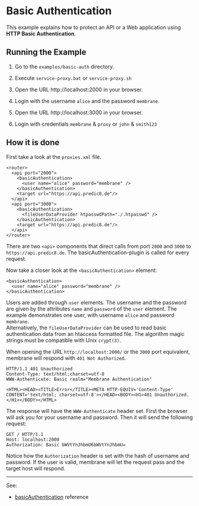 # Basic Authentication

This example explains how to protect an API or a Web application using __HTTP Basic Authentication__.


## Running the Example


1. Go to the `examples/basic-auth` directory.

2. Execute `service-proxy.bat` or `service-proxy.sh`

3. Open the URL http://localhost:2000 in your browser.

4. Login with the username `alice` and the password `membrane`.

5. Open the URL http://localhost:3000 in your browser.

6. Login with credentials `membrane` & `proxy` or `john` & `smith123`


## How it is done

First take a look at the `proxies.xml` file.

```
<router>
  <api port="2000">
    <basicAuthentication>
      <user name="alice" password="membrane" />
    </basicAuthentication>
    <target url="https://api.predic8.de"/>
  </api>
  <api port="3000">
	<basicAuthentication>
	  <fileUserDataProvider htpasswdPath="./.htpasswd" />
	</basicAuthentication>
	<target url="https://api.predic8.de"/>
  </api>
</router>
```

There are two `<api>` components that direct calls from port `2000` and `3000` to `https://api.predic8.de`. The basicAuthentication-plugin is called for every request.

Now take a closer look at the `<basicAuthentication>` element:

```
<basicAuthentication>
  <user name="alice" password="membrane" />
</basicAuthentication>
```

Users are added through `user` elements. The username and the password are given by the attributes `name` and `password` of the `user` element. The example demonstrates one user, with username `alice` and password `membrane`.   
Alternatively, the `fileUserDataProvider` can be used to read basic authentication data from an htaccess formatted file. The algorithm magic strings must be compatible with Unix `crypt(3)`.

When opening the URL `http://localhost:2000/` or the `3000` port equivalent, membrane will respond with `401 Not Authorized`.

```
HTTP/1.1 401 Unauthorized
Content-Type: text/html;charset=utf-8
WWW-Authenticate: Basic realm="Membrane Authentication"

<HTML><HEAD><TITLE>Error</TITLE><META HTTP-EQUIV='Content-Type' CONTENT='text/html; charset=utf-8'></HEAD><BODY><H1>401 Unauthorized.</H1></BODY></HTML>
```

The response will have the `WWW-Authenticate` header set. First the browser will ask you for your username and password. Then it will send the following request:

```
GET / HTTP/1.1
Host: localhost:2000
Authorization: Basic bWVtYnJhbmU6bWVtYnJhbmU=
```

Notice how the `Authorization` header is set with the hash of username and password. If the user is valid, membrane will let the request pass and the target host will respond.

---
See:
- [basicAuthentication](https://www.membrane-soa.org/api-gateway-doc/current/configuration/reference/basicAuthentication.htm) reference